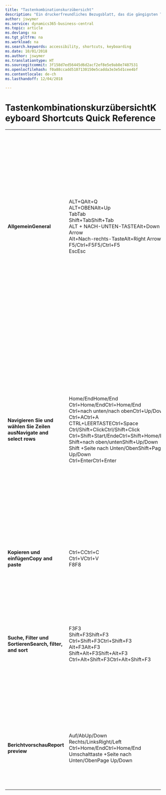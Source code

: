 ```yaml
---
title: "Tastenkombinationskurzübersicht"
description: "Ein druckerfreundliches Bezugsblatt, das die gängigsten Tastenkombinationen enthält."
author: jswymer
ms.service: dynamics365-business-central
ms.topic: article
ms.devlang: na
ms.tgt_pltfrm: na
ms.workload: na
ms.search.keywords: accessibility, shortcuts, keyboarding
ms.date: 10/01/2018
ms.author: jswymer
ms.translationtype: HT
ms.sourcegitcommit: 3f158d7ed56445d6d2acf2ef8e5e9ab8e7487531
ms.openlocfilehash: f0a88ccadd5107130150e5cadda3e3e5d1cee4bf
ms.contentlocale: de-ch
ms.lasthandoff: 12/04/2018

---
```


# <a name="keyboard-shortcuts-quick-reference"></a><span data-ttu-id="76172-103">Tastenkombinationskurzübersicht</span><span class="sxs-lookup"><span data-stu-id="76172-103">Keyboard Shortcuts Quick Reference</span></span>

||||  
|----------------|-----------|----------------|
|<span data-ttu-id="76172-104">**Allgemein**</span><span class="sxs-lookup"><span data-stu-id="76172-104">**General**</span></span>|<span data-ttu-id="76172-105">ALT+Q</span><span class="sxs-lookup"><span data-stu-id="76172-105">Alt+Q</span></span><br /><span data-ttu-id="76172-106">ALT+OBEN</span><span class="sxs-lookup"><span data-stu-id="76172-106">Alt+Up</span></span><br /><span data-ttu-id="76172-107">Tab</span><span class="sxs-lookup"><span data-stu-id="76172-107">Tab</span></span><br /><span data-ttu-id="76172-108">Shift+Tab</span><span class="sxs-lookup"><span data-stu-id="76172-108">Shift+Tab</span></span><br /><span data-ttu-id="76172-109">ALT + NACH-UNTEN-TASTE</span><span class="sxs-lookup"><span data-stu-id="76172-109">Alt+Down Arrow</span></span><br /><span data-ttu-id="76172-110">Alt+Nach-rechts-Taste</span><span class="sxs-lookup"><span data-stu-id="76172-110">Alt+Right Arrow</span></span><br /><span data-ttu-id="76172-111">F5/Ctrl+F5</span><span class="sxs-lookup"><span data-stu-id="76172-111">F5/Ctrl+F5</span></span><br /><span data-ttu-id="76172-112">Esc</span><span class="sxs-lookup"><span data-stu-id="76172-112">Esc</span></span>|<span data-ttu-id="76172-113">Öffnen Sie **Mitteilen**</span><span class="sxs-lookup"><span data-stu-id="76172-113">Open **Tell me**</span></span><br /><span data-ttu-id="76172-114">Öffnen Sie QuickInfo oder Überprüfungsfehler</span><span class="sxs-lookup"><span data-stu-id="76172-114">Open tooltip or validation error</span></span><br /><span data-ttu-id="76172-115">Navigieren zum nächsten bearbeitbaren Feld</span><span class="sxs-lookup"><span data-stu-id="76172-115">Move focus to the next control</span></span><br /><span data-ttu-id="76172-116">Fokus auf das vorherige Steuerelement richten</span><span class="sxs-lookup"><span data-stu-id="76172-116">Move focus to the previous control</span></span><br /><span data-ttu-id="76172-117">Dropdown oder Lookup für Anzeige</span><span class="sxs-lookup"><span data-stu-id="76172-117">Open a drop-down or look up</span></span><br /><span data-ttu-id="76172-118">Transaktionen für berechnete Werte anzeigen</span><span class="sxs-lookup"><span data-stu-id="76172-118">See the transactions for calculated value</span></span><br /><span data-ttu-id="76172-119">Die Seite aktualisieren/neu laden.</span><span class="sxs-lookup"><span data-stu-id="76172-119">Refresh/reload page</span></span><br /><span data-ttu-id="76172-120">Schliessen Sie die aktuelle Seite oder den Dropdownpfeil.</span><span class="sxs-lookup"><span data-stu-id="76172-120">Close the current page or drop-down.</span></span>|
|<span data-ttu-id="76172-121">**Navigieren Sie und wählen Sie Zeilen aus**</span><span class="sxs-lookup"><span data-stu-id="76172-121">**Navigate and select rows**</span></span>| <span data-ttu-id="76172-122">Home/End</span><span class="sxs-lookup"><span data-stu-id="76172-122">Home/End</span></span><br /><span data-ttu-id="76172-123">Ctrl+Home/End</span><span class="sxs-lookup"><span data-stu-id="76172-123">Ctrl+Home/End</span></span> <br /><span data-ttu-id="76172-124">Ctrl+nach unten/nach oben</span><span class="sxs-lookup"><span data-stu-id="76172-124">Ctrl+Up/Down</span></span><br /><span data-ttu-id="76172-125">Ctrl+A</span><span class="sxs-lookup"><span data-stu-id="76172-125">Ctrl+A</span></span> <br /><span data-ttu-id="76172-126">CTRL+LEERTASTE</span><span class="sxs-lookup"><span data-stu-id="76172-126">Ctrl+Space</span></span><br /><span data-ttu-id="76172-127">Ctrl/Shift+Click</span><span class="sxs-lookup"><span data-stu-id="76172-127">Ctrl/Shift+Click</span></span><br /><span data-ttu-id="76172-128">Ctrl+Shift+Start/Ende</span><span class="sxs-lookup"><span data-stu-id="76172-128">Ctrl+Shift+Home/End</span></span><br /><span data-ttu-id="76172-129">Shift+nach oben/unten</span><span class="sxs-lookup"><span data-stu-id="76172-129">Shift+Up/Down</span></span><br /><span data-ttu-id="76172-130">Shift +Seite nach Unten/Oben</span><span class="sxs-lookup"><span data-stu-id="76172-130">Shift+Page Up/Down</span></span><br /><span data-ttu-id="76172-131">Ctrl+Enter</span><span class="sxs-lookup"><span data-stu-id="76172-131">Ctrl+Enter</span></span>| <span data-ttu-id="76172-132">Zum ersten/letzten Feld gehen.</span><span class="sxs-lookup"><span data-stu-id="76172-132">Go to first/last field</span></span><br /><span data-ttu-id="76172-133">Zur ersten/letzten Zeile.</span><span class="sxs-lookup"><span data-stu-id="76172-133">Go to first/last row</span></span><br /><span data-ttu-id="76172-134">Navigieren Sie ohne die Auswahl zu verlieren</span><span class="sxs-lookup"><span data-stu-id="76172-134">Navigate without losing selection</span></span><br /><span data-ttu-id="76172-135">Alles auswählen</span><span class="sxs-lookup"><span data-stu-id="76172-135">Select all</span></span><br /><span data-ttu-id="76172-136">Toggle-Zeilen-Auswahl</span><span class="sxs-lookup"><span data-stu-id="76172-136">Toggle row selection</span></span><br /> <span data-ttu-id="76172-137">Fügen Sie die Zeile/Zeilen der Angaben hinzu</span><span class="sxs-lookup"><span data-stu-id="76172-137">Add the row/rows to the selection</span></span><br /><span data-ttu-id="76172-138">Erweitern Sie zuerst die Auswahl zur ersten/letzten Zeile</span><span class="sxs-lookup"><span data-stu-id="76172-138">Extend selection to first/last row</span></span><br /><span data-ttu-id="76172-139">Fügen Sie Zeilen über/unter der Auswahl hinzu</span><span class="sxs-lookup"><span data-stu-id="76172-139">Add row above/below to selection</span></span><br /><span data-ttu-id="76172-140">Fügen Sie alle sichtbaren Zeilen über/unter der aktuellen Auswahl hinzu</span><span class="sxs-lookup"><span data-stu-id="76172-140">Add all visible rows above/below to selection</span></span><br /><span data-ttu-id="76172-141">Fokussieren Sie auf die Liste</span><span class="sxs-lookup"><span data-stu-id="76172-141">Focus out of the list</span></span>|
|<span data-ttu-id="76172-142">**Kopieren und einfügen**</span><span class="sxs-lookup"><span data-stu-id="76172-142">**Copy and paste**</span></span>|<span data-ttu-id="76172-143">Ctrl+C</span><span class="sxs-lookup"><span data-stu-id="76172-143">Ctrl+C</span></span><br /><span data-ttu-id="76172-144">Ctrl+V</span><span class="sxs-lookup"><span data-stu-id="76172-144">Ctrl+V</span></span><br /><span data-ttu-id="76172-145">F8</span><span class="sxs-lookup"><span data-stu-id="76172-145">F8</span></span>|<span data-ttu-id="76172-146">Zeilen kopieren</span><span class="sxs-lookup"><span data-stu-id="76172-146">Copy rows</span></span><br /><span data-ttu-id="76172-147">Zeilen einfügen</span><span class="sxs-lookup"><span data-stu-id="76172-147">Paste rows</span></span><br /><span data-ttu-id="76172-148">Kopiere Feld in aktuellen Zeile</span><span class="sxs-lookup"><span data-stu-id="76172-148">Copy field above into current row</span></span>|
|<span data-ttu-id="76172-149">**Suche, Filter und Sortieren**</span><span class="sxs-lookup"><span data-stu-id="76172-149">**Search, filter, and sort**</span></span>|<span data-ttu-id="76172-150">F3</span><span class="sxs-lookup"><span data-stu-id="76172-150">F3</span></span><br /><span data-ttu-id="76172-151">Shift+F3</span><span class="sxs-lookup"><span data-stu-id="76172-151">Shift+F3</span></span><br /><span data-ttu-id="76172-152">Ctrl+Shift+F3</span><span class="sxs-lookup"><span data-stu-id="76172-152">Ctrl+Shift+F3</span></span><br /><span data-ttu-id="76172-153">Alt+F3</span><span class="sxs-lookup"><span data-stu-id="76172-153">Alt+F3</span></span><br /><span data-ttu-id="76172-154">Shift+Alt+F3</span><span class="sxs-lookup"><span data-stu-id="76172-154">Shift+Alt+F3</span></span><br /><span data-ttu-id="76172-155">Ctrl+Alt+Shift+F3</span><span class="sxs-lookup"><span data-stu-id="76172-155">Ctrl+Alt+Shift+F3</span></span>|<span data-ttu-id="76172-156">Toggle-Suche</span><span class="sxs-lookup"><span data-stu-id="76172-156">Toggle search</span></span><br /><span data-ttu-id="76172-157">Wechselt zwischen Filterbereich; Fokus auf Feldfilter</span><span class="sxs-lookup"><span data-stu-id="76172-157">Toggle filter pane; focus on field filters</span></span><br /><span data-ttu-id="76172-158">Wechselt zwischen Filterbereich; Fokus auf Feldfilter</span><span class="sxs-lookup"><span data-stu-id="76172-158">Toggle filter pane; focus on totals filters</span></span><br /><span data-ttu-id="76172-159">Filtern Sie ausgewählte Zellwerte</span><span class="sxs-lookup"><span data-stu-id="76172-159">Filter on selected cell value</span></span><br /><span data-ttu-id="76172-160">Filter auf ausgewählten Felder hinzufügen</span><span class="sxs-lookup"><span data-stu-id="76172-160">Add filter on selected field</span></span><br /><span data-ttu-id="76172-161">Filter zurücksetzen</span><span class="sxs-lookup"><span data-stu-id="76172-161">Reset filters</span></span>|
|<span data-ttu-id="76172-162">**Berichtvorschau**</span><span class="sxs-lookup"><span data-stu-id="76172-162">**Report preview**</span></span>|<span data-ttu-id="76172-163">Auf/Ab</span><span class="sxs-lookup"><span data-stu-id="76172-163">Up/Down</span></span><br /><span data-ttu-id="76172-164">Rechts/Links</span><span class="sxs-lookup"><span data-stu-id="76172-164">Right/Left</span></span><br /><span data-ttu-id="76172-165">Ctrl+Home/End</span><span class="sxs-lookup"><span data-stu-id="76172-165">Ctrl+Home/End</span></span><br /><span data-ttu-id="76172-166">Umschalttaste +Seite nach Unten/Oben</span><span class="sxs-lookup"><span data-stu-id="76172-166">Page Up/Down</span></span>|<span data-ttu-id="76172-167">Führen Sie einen Bildlauf zum Ende der Seite durch</span><span class="sxs-lookup"><span data-stu-id="76172-167">Scroll up and down the page</span></span><br /><span data-ttu-id="76172-168">Blättern Sie nach rechts/links</span><span class="sxs-lookup"><span data-stu-id="76172-168">Scroll to the right/left</span></span> <br /><span data-ttu-id="76172-169">Zur ersten/letzten Seite.</span><span class="sxs-lookup"><span data-stu-id="76172-169">Go to the first/last page</span></span><br /><span data-ttu-id="76172-170">Zur vorherigen/nächsten Seite.</span><span class="sxs-lookup"><span data-stu-id="76172-170">Go to the previous/next page</span></span>|

